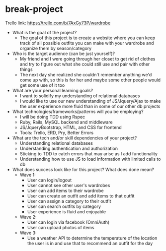 # break-project

Trello link: https://trello.com/b/7AxGy73P/wardrobe
- What is the goal of the project?
  - The goal of this project is to create a website where you can keep track of all possible outfits you can make with your wardrobe and organize them by season/category
- Who is the target audience (can be just yourself)?
  - My friend and I were going through her closet to get rid of clothes and try to figure out what she could still use and pair with other things
  - The next day she realized she couldn't remember anything we'd come up with, so this is for her and maybe some other people would get some use of it too
- What are your personal learning goals?
  - I want to solidify my understanding of relational databases
  - I would like to use our new understanding of JS/Jquery/Ajax to make the user experience more fluid than in some of our other db projects
- What technologies/frameworks/patterns will you be employing?
  - I will be doing TDD using Rspec
  - Ruby, Rails, MySQL backend and middleware
  - JS/JqueryBootstrap, HTML, and CSS for frontend
  - Tools: Trello, ERD, Pry, Better Errors
- What are the tech and/or skill dependencies of your project?
  - Understanding relational databases
  - Understanding authentication and authorization
  - Sticking to TDD to catch errors that may arise as I add functionality
  - Understanding how to use JS to load information with limited calls to db
- What does success look like for this project? What does done mean?
  - Wave 1:
    - User can login/logout
    - User cannot see other user's wardrobes
    - User can add items to their wardrobe
    - User can create an outfit and add items to that outfit
    - User can assign a category to their outfit
    - User can search outfits by category
    - User experience is fluid and enjoyable
  - Wave 2:
    - User can login via facebook (OmniAuth)
    - User can upload photos of items
  - Wave 3:
    - Use a weather API to determine the temperature of the location the user is in and use that to recommend an outfit for the day
